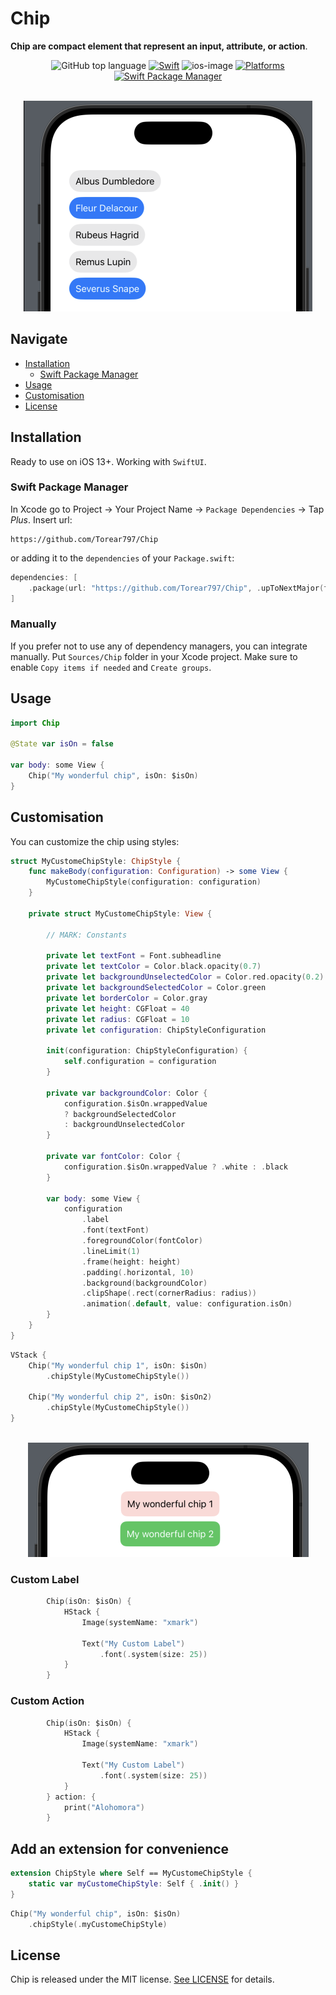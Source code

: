 # Chip

**Chip are compact element that represent an input, attribute, or action**. 

<!-- PROJECT SHIELDS -->
<div align="center">

![GitHub top language](https://img.shields.io/github/languages/top/Torear797/SwiftUI-IOS-Resume?color=orange)
[![Swift](https://img.shields.io/badge/Swift-5.9-orange?style=flat)](https://img.shields.io/badge/Swift-5.8-Orange?style=flat)
![ios-image](https://img.shields.io/badge/iOS-13.0+-blue.svg?style=flat)
[![Platforms](https://img.shields.io/badge/Platforms-iOS-yellowgreen?style=flat)](https://img.shields.io/badge/Platforms-iOS-Green?style=flat)
[![Swift Package Manager](https://img.shields.io/badge/Swift_Package_Manager-compatible-orange?style=flat)](https://img.shields.io/badge/Swift_Package_Manager-compatible-orange?style=flat)
</div>

<!-- PROJECT LOGO -->
<br />
<div align="center">
  <a href="https://github.com/Torear797/Chip">
    <img src="Assets/preview.png" alt="Logo" width="462" height="337">
  </a>
</div>

## Navigate

- [Installation](#installation)
  - [Swift Package Manager](#swift-package-manager)
- [Usage](#usage)
- [Customisation](#customisation)
- [License](#license)

## Installation

Ready to use on iOS 13+. Working with `SwiftUI`.

### Swift Package Manager

In Xcode go to Project -> Your Project Name -> `Package Dependencies` -> Tap _Plus_. Insert url:

```
https://github.com/Torear797/Chip
```

or adding it to the `dependencies` of your `Package.swift`:

```swift
dependencies: [
    .package(url: "https://github.com/Torear797/Chip", .upToNextMajor(from: "1.0.0"))
]
```

</details>

### Manually

If you prefer not to use any of dependency managers, you can integrate manually. Put `Sources/Chip` folder in your Xcode project. Make sure to enable `Copy items if needed` and `Create groups`.

## Usage

```swift
import Chip

@State var isOn = false

var body: some View {
    Chip("My wonderful chip", isOn: $isOn)
}
```

## Customisation

You can customize the chip using styles:

```swift
struct MyCustomeChipStyle: ChipStyle {
    func makeBody(configuration: Configuration) -> some View {
        MyCustomeChipStyle(configuration: configuration)
    }
    
    private struct MyCustomeChipStyle: View {
        
        // MARK: Constants
        
        private let textFont = Font.subheadline
        private let textColor = Color.black.opacity(0.7)
        private let backgroundUnselectedColor = Color.red.opacity(0.2)
        private let backgroundSelectedColor = Color.green
        private let borderColor = Color.gray
        private let height: CGFloat = 40
        private let radius: CGFloat = 10
        private let configuration: ChipStyleConfiguration
        
        init(configuration: ChipStyleConfiguration) {
            self.configuration = configuration
        }
        
        private var backgroundColor: Color {
            configuration.$isOn.wrappedValue
            ? backgroundSelectedColor
            : backgroundUnselectedColor
        }
        
        private var fontColor: Color {
            configuration.$isOn.wrappedValue ? .white : .black
        }
        
        var body: some View {
            configuration
                .label
                .font(textFont)
                .foregroundColor(fontColor)
                .lineLimit(1)
                .frame(height: height)
                .padding(.horizontal, 10)
                .background(backgroundColor)
                .clipShape(.rect(cornerRadius: radius))
                .animation(.default, value: configuration.isOn)
        }
    }
}
```

```swift
VStack {
    Chip("My wonderful chip 1", isOn: $isOn)
        .chipStyle(MyCustomeChipStyle())
            
    Chip("My wonderful chip 2", isOn: $isOn2)
        .chipStyle(MyCustomeChipStyle())
}
```

<br />
<div align="center">
  <a href="https://github.com/Torear797/Chip">
    <img src="Assets/chipStyleExample.png" alt="chipStyleExample" width="449" height="183">
  </a>
</div>

### Custom Label

```swift
        Chip(isOn: $isOn) {
            HStack {
                Image(systemName: "xmark")
                
                Text("My Custom Label")
                    .font(.system(size: 25))
            }
        }
```

### Custom Action

```swift
        Chip(isOn: $isOn) {
            HStack {
                Image(systemName: "xmark")
                
                Text("My Custom Label")
                    .font(.system(size: 25))
            }
        } action: {
            print("Alohomora")
        }
```

## Add an extension for convenience

```swift
extension ChipStyle where Self == MyCustomeChipStyle {
    static var myCustomeChipStyle: Self { .init() }
}
```

```swift
Chip("My wonderful chip", isOn: $isOn)
    .chipStyle(.myCustomeChipStyle)
```

## License

Chip is released under the MIT license. [See LICENSE](https://github.com/Torear797/Chip/blob/main/LICENSE) for details.
